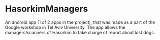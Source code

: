 # HasorkimManagers
An android app (1 of 2 apps in the project), that was made as a part of the Google workshop in Tel Aviv University.
The app allows the managers/scanners of Hasorkim to take charge of report about lost dogs.
